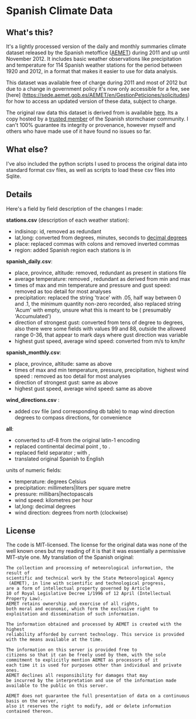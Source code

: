 Spanish Climate Data
====================


What's this?
------------

It's a lightly processed version of the daily and monthly summaries climate dataset released by the Spanish metoffice ([AEMET](http://www.aemet.es))
during 2011 and up until November 2012. It includes basic weather observations like precipitation and temperature for 114 Spanish weather stations for
the period between 1920 and 2012, in a format that makes it easier to use for data analysis.

This dataset was available free of charge during 2011 and most of 2012 but due to a change in government policy it's now only accessible for a fee, see [here]
(https://sede.aemet.gob.es/AEMET/en/GestionPeticiones/solicitudes) for how to access an updated version of these data, subject to charge.

The original raw data this dataset is derived from is available [here](http://usuarios.meteored.com/fotosusuarios/vigorro/series.zip).
Its a copy hosted by a [trusted member](http://foro.tiempo.com/las-series-climatologicas-de-aemet-en-un-click-hasta-septiembre-de-2012-t139231.0.html)
 of the Spanish stormchaser community. I can't 100% guarantee its integrity or provenance, however myself and others who have made use of it have found no issues so far.


What else?
----------

I've also included the python scripts I used to process the original data into standard format csv files, as well as scripts to load these csv files into
Sqlite.


Details
----------

Here's a field by field description of the changes I made:

**stations.csv** (description of each weather station):

* indisinop:	id, removed as redundant
* lat,long:	converted from degrees, minutes, seconds to [decimal degrees](http://en.wikipedia.org/wiki/Decimal_degrees)
* place:		replaced commas with colons and removed inverted commas
* region:		added Spanish region each stations is in


**spanish_daily.csv**:

* place, province, altitude:	removed, redundant as present in stations file
* average temperature:	removed , redundant as derived from min and max
* times of max and min temperature and pressure and gust speed: removed as too detail for most analyses
* precipitation: replaced the string 'trace' with .05, half way between 0 and .1, the minimum quantity non-zero recorded, also replaced string 'Acum' with empty, unsure what this is meant to be ( presumably 'Accumulated')
* direction of strongest gust: converted from tens of degree to degrees, also there were some fields with values 99 and 88, outside the allowed range 0-36, that appear to mark days where gust direction was variable
* highest gust speed, average wind speed: converted from m/s to km/hr


**spanish_monthly.csv**:

* place, province, altitude:	same as above
* times of max and min temperature, pressure, precipitation, highest wind speed : removed as too detail for most analyses
* direction of strongest gust: same as above
* highest gust speed, average wind speed: same as above


**wind_directions.csv** :

* added csv file (and corresponding db table) to map wind direction degrees to compass directions, for convenience


**all**:

* converted to utf-8 from the original latin-1 encoding
* replaced continental decimal point , to .
* replaced field separator ; with ,
* translated original Spanish to English


units of numeric fields:

* temperature:		degrees Celsius
* precipitation:	millimeters|liters per square metre
* pressure:			millibars|hectopascals
* wind speed:		kilometres per hour
* lat,long:			decimal degrees
* wind direction:	degrees from north (clockwise)

License
-------

The code is MIT-licensed. The license for the original data was none of the well known ones but my reading of it is that it was essentially a
permissive MIT-style one. My translation of the Spanish original:



```
The collection and processing of meteorological information, the result of
scientific and technical work by the State Meteorological Agency
 (AEMET), in line with scientific and technological progress,
are a form of intellectual property governed by Article
10 of Royal Legislative Decree 1/1996 of 12 April (Intellectual Property Law).
AEMET retains ownership and exercise of all rights,
both moral and economic, which form the exclusive right to
exploitation and dissemination of such information.

The information obtained and processed by AEMET is created with the highest
reliability afforded by current technology. This service is provided
with the means available at the time.

The information on this server is provided free to
citizens so that it can be freely used by them, with the sole
commitment to explicitly mention AEMET as processors of it
each time it is used for purposes other than individual and private ones.
AEMET declines all responsibility for damages that may
be incurred by the interpretation and use of the information made
available to the public on this server.

AEMET does not guarantee the full presentation of data on a continuous basis on the server,
also it reserves the right to modify, add or delete information contained thereon.
```











